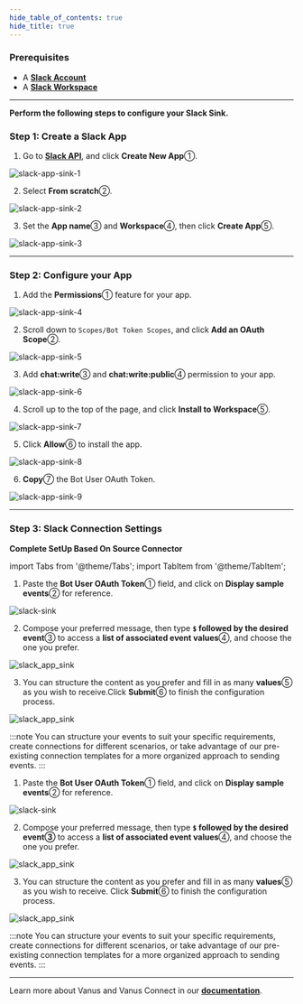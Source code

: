 ```yaml
--- 
hide_table_of_contents: true
hide_title: true
---
```


### Prerequisites

- A [**Slack Account**](https://slack.com)
- A [**Slack Workspace**](https://slack.com/help/articles/206845317-Create-a-Slack-workspace)

---

**Perform the following steps to configure your Slack Sink.**

### Step 1: Create a Slack App

1. Go to [**Slack API**](https://api.slack.com/apps), and click **Create New App**①.

![slack-app-sink-1](images/slack-app-sink-1.webp)

2. Select **From scratch**②.

![slack-app-sink-2](images/slack-app-sink-2.webp)

3. Set the **App name**③ and **Workspace**④, then click **Create App**⑤.

![slack-app-sink-3](images/slack-app-sink-3.webp)

---

### Step 2: Configure your App

1. Add the **Permissions**① feature for your app.

![slack-app-sink-4](images/slack-app-sink-4.webp)

2. Scroll down to `Scopes/Bot Token Scopes`, and click **Add an OAuth Scope**②.

![slack-app-sink-5](images/slack-app-sink-5.webp)

3. Add **chat:write**③ and **chat:write:public**④ permission to your app.

![slack-app-sink-6](images/slack-app-sink-6.webp)

4. Scroll up to the top of the page, and click **Install to Workspace**⑤.

![slack-app-sink-7](images/slack-app-sink-7.webp)

5. Click **Allow**⑥ to install the app.

![slack-app-sink-8](images/slack-app-sink-8.webp)

6. **Copy**⑦ the Bot User OAuth Token.

![slack-app-sink-9](images/slack-app-sink-9.webp)

---


### Step 3: Slack Connection Settings

**Complete SetUp Based On Source Connector**

import Tabs from '@theme/Tabs';
import TabItem from '@theme/TabItem';

<Tabs>

<TabItem label="Shopify" value="shopify">

1. Paste the **Bot User OAuth Token**① field, and click on **Display sample events**② for reference.

![slack-sink](images/slack_app_sink.webp)

2. Compose your preferred message, then type **`$` followed by the desired event**③ to access a **list of associated event values**④, and choose the one you prefer.

![slack_app_sink](images/slack_app_sink_2.webp)

3. You can structure the content as you prefer and fill in as many **values**⑤ as you wish to receive.Click **Submit**⑥ to finish the configuration process.

![slack_app_sink](images/slack_app_sink_3.webp)

:::note
You can structure your events to suit your specific requirements, create connections for different scenarios, or take advantage of our pre-existing connection templates for a more organized approach to sending events.
:::

</TabItem>

<TabItem label="Stripe" value="stripe">

1. Paste the **Bot User OAuth Token**① field, and click on **Display sample events**② for reference.

![slack-sink](images/slack_app_sink.webp)

2. Compose your preferred message, then type **`$` followed by the desired event③** to access a **list of associated event values**④, and choose the one you prefer.

![slack_app_sink](images/slack_app_sink_2.webp)

3. You can structure the content as you prefer and fill in as many **values**⑤ as you wish to receive. Click **Submit**⑥ to finish the configuration process.

![slack_app_sink](images/slack_app_sink_3.webp)

:::note
You can structure your events to suit your specific requirements, create connections for different scenarios, or take advantage of our pre-existing connection templates for a more organized approach to sending events.
:::

</TabItem>

</Tabs>

---

Learn more about Vanus and Vanus Connect in our [**documentation**](https://docs.vanus.ai).
